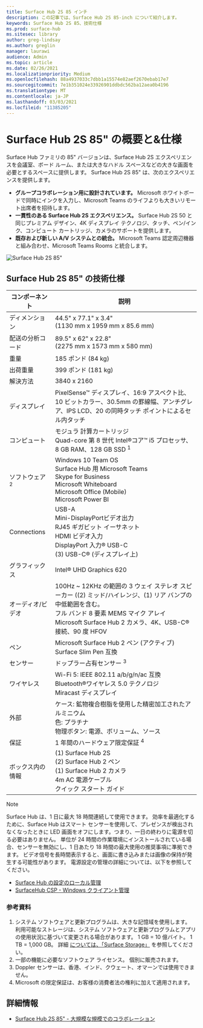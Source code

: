 ```yaml
---
title: Surface Hub 2S 85 インチ
description: この記事では、Surface Hub 2S 85-inch について紹介します。
keywords: Surface Hub 2S 85、技術仕様
ms.prod: surface-hub
ms.sitesec: library
author: greg-lindsay
ms.author: greglin
manager: laurawi
audience: Admin
ms.topic: article
ms.date: 02/26/2021
ms.localizationpriority: Medium
ms.openlocfilehash: 88a4937033c7dbb1a15574e82aef2670ebab17e7
ms.sourcegitcommit: 7e1b351024e33926901ddbdc562ba12aea0b4196
ms.translationtype: MT
ms.contentlocale: ja-JP
ms.lasthandoff: 03/03/2021
ms.locfileid: "11385205"
---
```

# <a name="surface-hub-2s-85-overview--tech-specs"></a>Surface Hub 2S 85" の概要と&仕様

Surface Hub ファミリの 85" バージョンは、Surface Hub 2S エクスペリエンスを会議室、ボード ルーム、または大きなハドル スペースなどの大きな画面を必要とするスペースに提供します。 Surface Hub 2S 85" は、次のエクスペリエンスを提供します。

- **グループコラボレーション用に設計されています。** Microsoft ホワイトボードで同時にインクを入力し、Microsoft Teams のライフよりも大きいリモート出席者を招待します。
- **一貫性のある Surface Hub 2S エクスペリエンス。** Surface Hub 2S 50 と同じプレミアム デザイン、4K ディスプレイ テクノロジ、タッチ、ペン/インク、コンピュート カートリッジ、カメラのサポートを提供します。
- **既存および新しい A/V システムとの統合。** Microsoft Teams 認定周辺機器と組み合わせ、Microsoft Teams Rooms と統合します。

![Surface Hub 2S 85"](images/hub-2s-85.png)

## <a name="surface-hub-2s-85-tech-specs"></a>Surface Hub 2S 85" の技術仕様

| コンポーネント    | 説明                                                                                                                                                                                                                                         |
| ----------------- | --------------------------------------------------------------------------------------------------------------------------------------------------------------------------------------------------------------------------------------------------------- |
| ディメンション        | 44.5" x 77.1" x 3.4"<br>(1130 mm x 1959 mm x 85.6 mm)                                                                                                                                                                                                        |
| 配送の分析コード        | 89.5" x 62" x 22.8"<br>(2275 mm x 1573 mm x 580 mm)                                                                                                                                                                                                        |
| 重量            | 185 ポンド (84 kg)                                                                                                                                                                                                                                            |
| 出荷重量            | 399 ポンド (181 kg)                                                                                                                                                                                                                                            |
| 解決方法        | 3840 x 2160                                                                                                                                                                                                                                               |
| ディスプレイ           | PixelSense™ ディスプレイ、16:9 アスペクト比、10 ビットカラー、30.5mm の罫線幅、アンチグレア、IPS LCD、20 の同時タッチ ポイントによるセル内タッチ                                                                                                           |
| コンピュート           | モジュラ 計算カートリッジ<br>Quad-core 第 8 世代 Intel®コア™ i5 プロセッサ、8 GB RAM、128 GB SSD <sup> 1</sup>                                                                                                                                                      |
| ソフトウェア <sup> 2</sup>         | Windows 10 Team OS<br>Surface Hub 用 Microsoft Teams<br>Skype for Business<br>Microsoft Whiteboard<br>Microsoft Office (Mobile)<br>Microsoft Power BI                                                                                                   |
| Connections       | USB-A<br>Mini-DisplayPortビデオ出力<br>RJ45 ギガビット イーサネット<br>HDMI ビデオ入力<br>DisplayPort 入力® USB-C<br>(3) USB-C® (ディスプレイ上)                                                                                                           |
| グラフィックス          | Intel® UHD Graphics 620                                                                                                                                                                                                                                   |
| オーディオ/ビデオ       | 100Hz ~ 12KHz の範囲の 3 ウェイ ステレオ スピーカー ((2) ミッド/ハイレンジ、(1) リア バンプの中低範囲を含む。 <br>フル バンド 8 要素 MEMS マイク アレイ<br>Microsoft Surface Hub 2 カメラ、4K、USB-C®接続、90 度 HFOV |
| ペン               | Microsoft Surface Hub 2 ペン (アクティブ)<br>Surface Slim Pen 互換                                                                                                                                                                                       |
| センサー           | ドップラー占有センサー <sup> 3</sup>                                                                                                                                                                                                                                 |
| ワイヤレス          | Wi-Fi 5: IEEE 802.11 a/b/g/n/ac 互換<br>Bluetooth®ワイヤレス 5.0 テクノロジ<br>Miracast ディスプレイ                                                                                                                                                      |
| 外部          | ケース: 鉱物複合樹脂を使用した精密加工されたアルミニウム<br>色: プラチナ<br>物理ボタン: 電源、ボリューム、ソース                                                                                                                            |
| 保証         | 1 年間のハードウェア限定保証 <sup> 4</sup>                                                                                                                                                                                                                          |
| ボックス内の情報 | (1) Surface Hub 2S<br>(2) Surface Hub 2 ペン<br>(1) Surface Hub 2 カメラ<br>4m AC 電源ケーブル<br>クイック スタート ガイド                                                                                                                                         |

> [!NOTE]
> Surface Hub は、1 日に最大 18 時間連続して使用できます。 効率を最適化するために、Surface Hub はスマート センサーを使用して、プレゼンスが検出されなくなったときに LED 画面をオフにします。つまり、一日の終わりに電源を切る必要はありません。 単位が 24 時間の作業環境にインストールされている場合、センサーを無効にし、1 日あたり 18 時間の最大使用の推奨事項に準拠できます。 ビデオ信号を長時間表示すると、画面に書き込みまたは画像の保持が発生する可能性があります。 電源設定の管理の詳細については、以下を参照してください。
>
> - [Surface Hub の設定のローカル管理](local-management-surface-hub-settings.md)
> - [SurfaceHub CSP - Windows クライアント管理](https://docs.microsoft.com/windows/client-management/mdm/surfacehub-csp)

### <a name="references"></a>参考資料

1. システム ソフトウェアと更新プログラムは、大きな記憶域を使用します。 利用可能なストレージは、システム ソフトウェアと更新プログラムとアプリの使用状況に基づいて変更される場合があります。 1 GB = 10 億バイト。 1 TB = 1,000 GB。 詳細 [については、「Surface Storage」](https://www.surface.com/storage) を参照してください。
2. 一部の機能に必要なソフトウェア ライセンス。 個別に販売されます。
3. Doppler センサーは、香港、インド、クウェート、オマーンでは使用できません。
4. Microsoft の限定保証は、お客様の消費者法の権利に加えて適用されます。 

## <a name="learn-more"></a>詳細情報

- [Surface Hub 2S 85" - 大規模な規模でのコラボレーション](https://techcommunity.microsoft.com/t5/surface-it-pro-blog/surface-hub-2s-85-quot-collaboration-at-a-massive-scale/ba-p/1669717)
